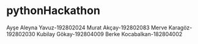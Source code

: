 # pythonHackathon
Ayşe Aleyna Yavuz-192802024
Murat Akçay-192802083
Merve Karagöz-192802030
Kubilay Gökay-192804009
Berke Kocabalkan-182804002

